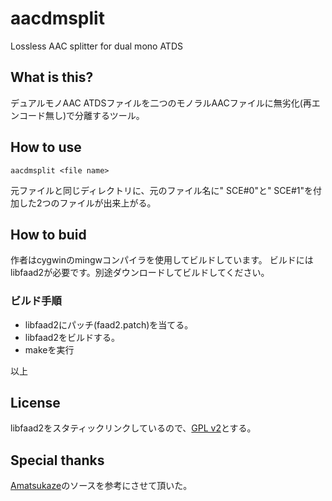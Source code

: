# aacdmsplit
Lossless AAC splitter for dual mono ATDS
## What is this?
デュアルモノAAC ATDSファイルを二つのモノラルAACファイルに無劣化(再エンコード無し)で分離するツール。

## How to use
```aacdmsplit <file name>```

元ファイルと同じディレクトリに、元のファイル名に" SCE#0"と" SCE#1"を付加した2つのファイルが出来上がる。

## How to buid
作者はcygwinのmingwコンパイラを使用してビルドしています。
ビルドにはlibfaad2が必要です。別途ダウンロードしてビルドしてください。

### ビルド手順
* libfaad2にパッチ(faad2.patch)を当てる。
* libfaad2をビルドする。
* makeを実行

以上

## License
libfaad2をスタティックリンクしているので、[GPL v2](https://www.gnu.org/licenses/old-licenses/gpl-2.0.html)とする。

## Special thanks
[Amatsukaze](https://github.com/nekopanda/Amatsukaze)のソースを参考にさせて頂いた。

